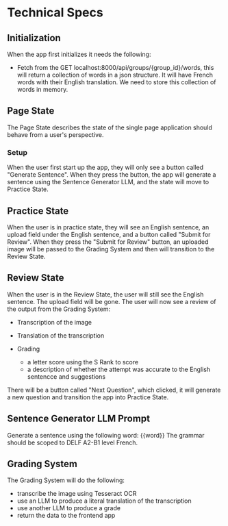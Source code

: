 # Technical Specs

## Initialization

When the app first initializes it needs the following:

- Fetch from the GET localhost:8000/api/groups/{group_id}/words, this will return a collection of words in a json structure. It will have French words with their English translation. We need to store this collection of words in memory.

## Page State

The Page State describes the state of the single page application should behave from a user's perspective.

### Setup

When the user first start up the app, they will only see a button called "Generate Sentence". When they press the button, the app will generate a sentence using the Sentence Generator LLM, and the state will move to Practice State.

## Practice State

When the user is in practice state, they will see an English sentence, an upload field under the English sentence, and a button called "Submit for Review". When they press the "Submit for Review" button, an uploaded image will be passed to the Grading System and then will transition to the Review State.

## Review State

When the user is in the Review State, the user will still see the English sentence. The upload field will be gone. The user will now see a review of the output from the Grading System:

- Transcription of the image
- Translation of the transcription
- Grading

  - a letter score using the S Rank to score
  - a description of whether the attempt was accurate to the English sentencce and suggestions

There will be a button called "Next Question", which clicked, it will generate a new question and transition the app into Practice State.

## Sentence Generator LLM Prompt

Generate a sentence using the following word: {{word}}
The grammar should be scoped to DELF A2-B1 level French.

## Grading System

The Grading System will do the following:

- transcribe the image using Tesseract OCR
- use an LLM to produce a literal translation of the transcription
- use another LLM to produce a grade
- return the data to the frontend app
